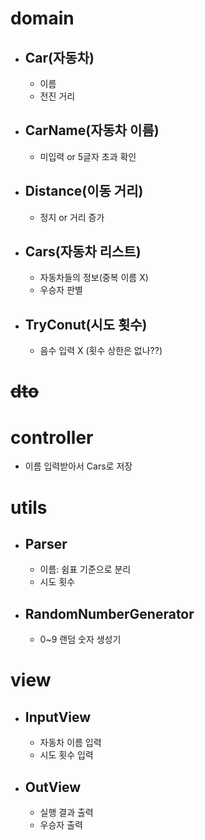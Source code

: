 # domain
- ## Car(자동차) ##
    - 이름
    - 전진 거리

- ## CarName(자동차 이름) ##
    - 미입력 or 5글자 초과 확인

- ## Distance(이동 거리) ##
    - 정지 or 거리 증가

- ## Cars(자동차 리스트) ##
    - 자동차들의 정보(중복 이름 X)
    - 우승자 판별

- ## TryConut(시도 횟수) ##
    - 음수 입력 X (횟수 상한은 없나??)

# ~~dto~~

# controller
- 이름 입력받아서 Cars로 저장

# utils
- ## Parser ##
    - 이름: 쉼표 기준으로 분리
    - 시도 횟수

- ## RandomNumberGenerator ##
    - 0~9 랜덤 숫자 생성기

# view
- ## InputView ##
    - 자동차 이름 입력
    - 시도 횟수 입력

- ## OutView ##
    - 실행 결과 출력
    - 우승자 출력